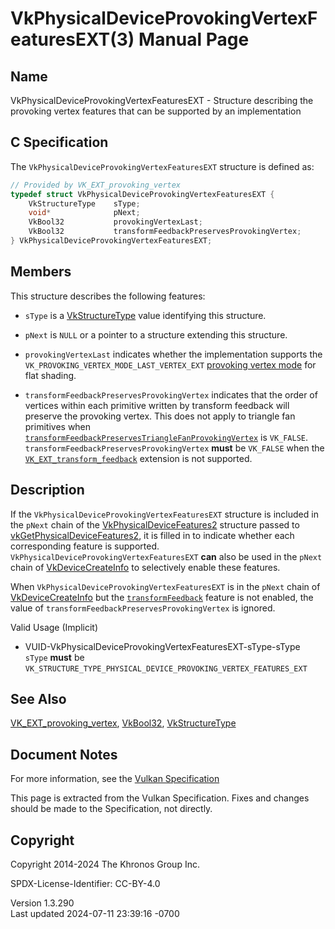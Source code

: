 # VkPhysicalDeviceProvokingVertexFeaturesEXT(3) Manual Page

## Name

VkPhysicalDeviceProvokingVertexFeaturesEXT - Structure describing the
provoking vertex features that can be supported by an implementation



## <a href="#_c_specification" class="anchor"></a>C Specification

The `VkPhysicalDeviceProvokingVertexFeaturesEXT` structure is defined
as:

``` c
// Provided by VK_EXT_provoking_vertex
typedef struct VkPhysicalDeviceProvokingVertexFeaturesEXT {
    VkStructureType    sType;
    void*              pNext;
    VkBool32           provokingVertexLast;
    VkBool32           transformFeedbackPreservesProvokingVertex;
} VkPhysicalDeviceProvokingVertexFeaturesEXT;
```

## <a href="#_members" class="anchor"></a>Members

This structure describes the following features:

- `sType` is a [VkStructureType](https://registry.khronos.org/vulkan/specs/1.3-extensions/man/html/VkStructureType.html) value identifying
  this structure.

- `pNext` is `NULL` or a pointer to a structure extending this
  structure.

- <span id="features-provokingVertexLast"></span> `provokingVertexLast`
  indicates whether the implementation supports the
  `VK_PROVOKING_VERTEX_MODE_LAST_VERTEX_EXT`
  <a href="VkProvokingVertexModeEXT.html" target="_blank"
  rel="noopener">provoking vertex mode</a> for flat shading.

- <span id="features-transformFeedbackPreservesProvokingVertex"></span>
  `transformFeedbackPreservesProvokingVertex` indicates that the order
  of vertices within each primitive written by transform feedback will
  preserve the provoking vertex. This does not apply to triangle fan
  primitives when <a
  href="https://registry.khronos.org/vulkan/specs/1.3-extensions/html/vkspec.html#limits-transformFeedbackPreservesTriangleFanProvokingVertex"
  target="_blank"
  rel="noopener"><code>transformFeedbackPreservesTriangleFanProvokingVertex</code></a>
  is `VK_FALSE`. `transformFeedbackPreservesProvokingVertex` **must** be
  `VK_FALSE` when the
  [`VK_EXT_transform_feedback`](VK_EXT_transform_feedback.html)
  extension is not supported.

## <a href="#_description" class="anchor"></a>Description

If the `VkPhysicalDeviceProvokingVertexFeaturesEXT` structure is
included in the `pNext` chain of the
[VkPhysicalDeviceFeatures2](https://registry.khronos.org/vulkan/specs/1.3-extensions/man/html/VkPhysicalDeviceFeatures2.html) structure
passed to
[vkGetPhysicalDeviceFeatures2](https://registry.khronos.org/vulkan/specs/1.3-extensions/man/html/vkGetPhysicalDeviceFeatures2.html), it is
filled in to indicate whether each corresponding feature is supported.
`VkPhysicalDeviceProvokingVertexFeaturesEXT` **can** also be used in the
`pNext` chain of [VkDeviceCreateInfo](https://registry.khronos.org/vulkan/specs/1.3-extensions/man/html/VkDeviceCreateInfo.html) to
selectively enable these features.

When `VkPhysicalDeviceProvokingVertexFeaturesEXT` is in the `pNext`
chain of [VkDeviceCreateInfo](https://registry.khronos.org/vulkan/specs/1.3-extensions/man/html/VkDeviceCreateInfo.html) but the <a
href="https://registry.khronos.org/vulkan/specs/1.3-extensions/html/vkspec.html#features-transformFeedback"
target="_blank" rel="noopener"><code>transformFeedback</code></a>
feature is not enabled, the value of
`transformFeedbackPreservesProvokingVertex` is ignored.

Valid Usage (Implicit)

- <a href="#VUID-VkPhysicalDeviceProvokingVertexFeaturesEXT-sType-sType"
  id="VUID-VkPhysicalDeviceProvokingVertexFeaturesEXT-sType-sType"></a>
  VUID-VkPhysicalDeviceProvokingVertexFeaturesEXT-sType-sType  
  `sType` **must** be
  `VK_STRUCTURE_TYPE_PHYSICAL_DEVICE_PROVOKING_VERTEX_FEATURES_EXT`

## <a href="#_see_also" class="anchor"></a>See Also

[VK_EXT_provoking_vertex](https://registry.khronos.org/vulkan/specs/1.3-extensions/man/html/VK_EXT_provoking_vertex.html),
[VkBool32](https://registry.khronos.org/vulkan/specs/1.3-extensions/man/html/VkBool32.html), [VkStructureType](https://registry.khronos.org/vulkan/specs/1.3-extensions/man/html/VkStructureType.html)

## <a href="#_document_notes" class="anchor"></a>Document Notes

For more information, see the <a
href="https://registry.khronos.org/vulkan/specs/1.3-extensions/html/vkspec.html#VkPhysicalDeviceProvokingVertexFeaturesEXT"
target="_blank" rel="noopener">Vulkan Specification</a>

This page is extracted from the Vulkan Specification. Fixes and changes
should be made to the Specification, not directly.

## <a href="#_copyright" class="anchor"></a>Copyright

Copyright 2014-2024 The Khronos Group Inc.

SPDX-License-Identifier: CC-BY-4.0

Version 1.3.290  
Last updated 2024-07-11 23:39:16 -0700
